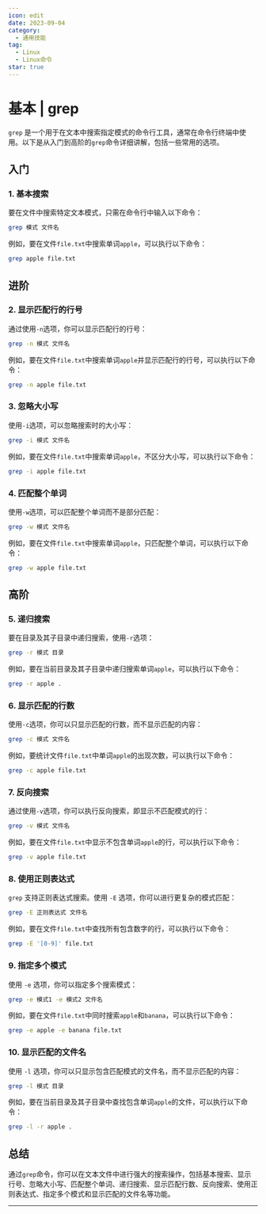 ```yaml
---
icon: edit
date: 2023-09-04
category:
  - 通用技能
tag:
  - Linux
  - Linux命令
star: true
---
```


# 基本 | grep

`grep` 是一个用于在文本中搜索指定模式的命令行工具，通常在命令行终端中使用。以下是从入门到高阶的`grep`命令详细讲解，包括一些常用的选项。

## 入门

### 1. 基本搜索

要在文件中搜索特定文本模式，只需在命令行中输入以下命令：

```bash
grep 模式 文件名
```

例如，要在文件`file.txt`中搜索单词`apple`，可以执行以下命令：

```bash
grep apple file.txt
```

## 进阶

### 2. 显示匹配行的行号

通过使用`-n`选项，你可以显示匹配行的行号：

```bash
grep -n 模式 文件名
```

例如，要在文件`file.txt`中搜索单词`apple`并显示匹配行的行号，可以执行以下命令：

```bash
grep -n apple file.txt
```

### 3. 忽略大小写

使用`-i`选项，可以忽略搜索时的大小写：

```bash
grep -i 模式 文件名
```

例如，要在文件`file.txt`中搜索单词`apple`，不区分大小写，可以执行以下命令：

```bash
grep -i apple file.txt
```

### 4. 匹配整个单词

使用`-w`选项，可以匹配整个单词而不是部分匹配：

```bash
grep -w 模式 文件名
```

例如，要在文件`file.txt`中搜索单词`apple`，只匹配整个单词，可以执行以下命令：

```bash
grep -w apple file.txt
```

## 高阶

### 5. 递归搜索

要在目录及其子目录中递归搜索，使用`-r`选项：

```bash
grep -r 模式 目录
```

例如，要在当前目录及其子目录中递归搜索单词`apple`，可以执行以下命令：

```bash
grep -r apple .
```

### 6. 显示匹配的行数

使用`-c`选项，你可以只显示匹配的行数，而不显示匹配的内容：

```bash
grep -c 模式 文件名
```

例如，要统计文件`file.txt`中单词`apple`的出现次数，可以执行以下命令：

```bash
grep -c apple file.txt
```

### 7. 反向搜索

通过使用`-v`选项，你可以执行反向搜索，即显示不匹配模式的行：

```bash
grep -v 模式 文件名
```

例如，要在文件`file.txt`中显示不包含单词`apple`的行，可以执行以下命令：

```bash
grep -v apple file.txt
```

### 8. 使用正则表达式

`grep` 支持正则表达式搜索。使用 `-E` 选项，你可以进行更复杂的模式匹配：

```bash
grep -E 正则表达式 文件名
```

例如，要在文件`file.txt`中查找所有包含数字的行，可以执行以下命令：

```bash
grep -E '[0-9]' file.txt
```

### 9. 指定多个模式

使用 `-e` 选项，你可以指定多个搜索模式：

```bash
grep -e 模式1 -e 模式2 文件名
```

例如，要在文件`file.txt`中同时搜索`apple`和`banana`，可以执行以下命令：

```bash
grep -e apple -e banana file.txt
```

### 10. 显示匹配的文件名

使用 `-l` 选项，你可以只显示包含匹配模式的文件名，而不显示匹配的内容：

```bash
grep -l 模式 目录
```

例如，要在当前目录及其子目录中查找包含单词`apple`的文件，可以执行以下命令：

```bash
grep -l -r apple .
```

## 总结

通过`grep`命令，你可以在文本文件中进行强大的搜索操作，包括基本搜索、显示行号、忽略大小写、匹配整个单词、递归搜索、显示匹配行数、反向搜索、使用正则表达式、指定多个模式和显示匹配的文件名等功能。

---
